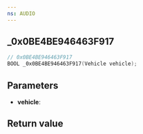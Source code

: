 ```yaml
---
ns: AUDIO
---
```

## _0x0BE4BE946463F917

```c
// 0x0BE4BE946463F917
BOOL _0x0BE4BE946463F917(Vehicle vehicle);
```


## Parameters
* **vehicle**:

## Return value

